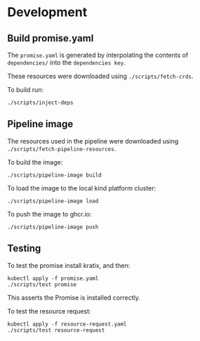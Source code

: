 # Development

## Build promise.yaml
The `promise.yaml` is generated by interpolating the contents of `dependencies/` into
the `dependencies key`.

These resources were downloaded using `./scripts/fetch-crds`.


To build run:

```
./scripts/inject-deps
```

## Pipeline image

The resources used in the pipeline were downloaded using `./scripts/fetch-pipeline-resources`.


To build the image:
```
./scripts/pipeline-image build
```

To load the image to the local kind platform cluster:
```
./scripts/pipeline-image load
```

To push the image to ghcr.io:
```
./scripts/pipeline-image push
```

## Testing
To test the promise install kratix, and then:
```
kubectl apply -f promise.yaml
./scripts/test promise
```

This asserts the Promise is installed correctly.

To test the resource request:
```
kubectl apply -f resource-request.yaml
./scripts/test resource-request
```
